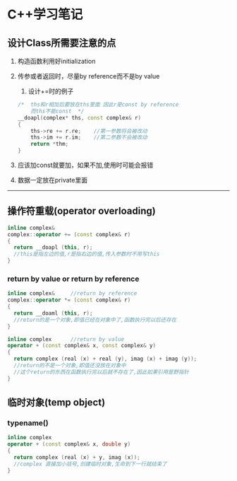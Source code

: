 # C++学习笔记

## 设计Class所需要注意的点

1. 构造函数利用好initialization
2. 传参或者返回时，尽量by reference而不是by value
   1. 设计+=时的例子

    ```C++
    /*  ths和r相加后要放在ths里面 因此r是const by reference
        而ths不能const  */
    __doapl(complex* ths, const complex& r)
    {
        ths->re += r.re;    //第一参数将会被改动
        ths->im += r.im;    //第二参数不会被改动
        return *thm;
    }
    ```

3. 应该加const就要加，如果不加,使用时可能会报错
4. 数据一定放在private里面

---

## 操作符重载(operator overloading)

```C++
inline complex&
complex::operator += (const complex& r)
{
  return __doapl (this, r);
  //this是指左边的值,r是指右边的值,传入参数时不用写this
}
```

### return by value or return by reference

```C++
inline complex&     //return by reference
complex::operator *= (const complex& r)
{
  return __doaml (this, r);
  //return的是一个对象,即值已经在对象中了,函数执行完以后还存在
}

inline complex      //return by value
operator + (const complex& x, const complex& y)
{
  return complex (real (x) + real (y), imag (x) + imag (y));
  //return的不是一个对象,即值还没放在对象中
  //这个return的东西在函数执行完以后就不存在了,因此如果引用是野指针
}
```

## 临时对象(temp object)

### typename()

```C++
inline complex
operator + (const complex& x, double y)
{
  return complex (real (x) + y, imag (x));
  //complex 直接加小括号,创建临时对象,生命到下一行就结束了
}
```
